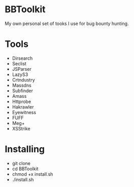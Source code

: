 # BBToolkit

My own personal set of tooks I use for bug bounty hunting.

# Tools

 <ul>
  <li>Dirsearch</li>
  <li>Seclist</li>
  <li>JSParser</li>
  <li>LazyS3</li>
  <li>Crtndustry</li>
  <li>Massdns</li>
  <li>Subfinder</li>
  <li>Amass</li>
  <li>Httprobe</li>
  <li>Hakrawler</li>
  <li>Eyewitness</li>
  <li>FUFF</li>
  <li>Meg+</li>
  <li>XSStrike</li>
</ul>


# Installing
 <ul>
  <li>git clone </li>
  <li>cd BBToolkit</li>
  <li>chmod +x install.sh</li>
 <li>./install.sh</li>
</ul>
